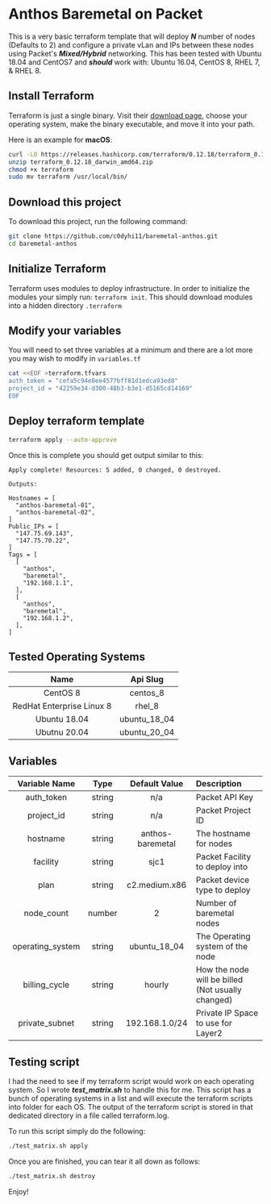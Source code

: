 # Anthos Baremetal on Packet
This is a very basic terraform template that will deploy ***N*** number of nodes (Defaults to 2) and configure a private vLan and IPs between these nodes using Packet's ***Mixed/Hybrid*** networking. This has been tested with Ubuntu 18.04 and CentOS7 and ***should*** work with: Ubuntu 16.04, CentOS 8, RHEL 7, & RHEL 8.
## Install Terraform 
Terraform is just a single binary.  Visit their [download page](https://www.terraform.io/downloads.html), choose your operating system, make the binary executable, and move it into your path. 
 
Here is an example for **macOS**: 
```bash 
curl -LO https://releases.hashicorp.com/terraform/0.12.18/terraform_0.12.18_darwin_amd64.zip 
unzip terraform_0.12.18_darwin_amd64.zip 
chmod +x terraform 
sudo mv terraform /usr/local/bin/ 
``` 
 
## Download this project
To download this project, run the following command:

```bash
git clone https://github.com/c0dyhi11/baremetal-anthos.git
cd baremetal-anthos
```

## Initialize Terraform 
Terraform uses modules to deploy infrastructure. In order to initialize the modules your simply run: `terraform init`. This should download modules into a hidden directory `.terraform` 
 
## Modify your variables 
You will need to set three variables at a minimum and there are a lot more you may wish to modify in `variables.tf`
```bash 
cat <<EOF >terraform.tfvars 
auth_token = "cefa5c94e8ee4577bff81d1edca93ed8" 
project_id = "42259e34-d300-48b3-b3e1-d5165cd14169" 
EOF 
``` 

## Deploy terraform template
```bash
terraform apply --auto-approve
```
Once this is complete you should get output similar to this:
```
Apply complete! Resources: 5 added, 0 changed, 0 destroyed.

Outputs:

Hostnames = [
  "anthos-baremetal-01",
  "anthos-baremetal-02",
]
Public_IPs = [
  "147.75.69.143",
  "147.75.70.22",
]
Tags = [
  [
    "anthos",
    "baremetal",
    "192.168.1.1",
  ],
  [
    "anthos",
    "baremetal",
    "192.168.1.2",
  ],
]
```

## Tested Operating Systems

| Name | Api Slug |
| :--: |:-------: |
| CentOS 8 | centos_8 |
| RedHat Enterprise Linux 8 | rhel_8 |
| Ubuntu 18.04 | ubuntu_18_04 |
| Ubutnu 20.04 | ubuntu_20_04 |

## Variables
| Variable Name | Type | Default Value | Description |
| :-----------: |:---: | :------------:|:------------|
| auth_token | string | n/a | Packet API Key |
| project_id | string | n/a | Packet Project ID |
| hostname | string | anthos-baremetal | The hostname for nodes |
| facility | string | sjc1 | Packet  Facility  to  deploy  into |
| plan | string | c2.medium.x86 | Packet  device  type  to  deploy |
| node_count | number | 2 | Number  of  baremetal  nodes |
| operating_system | string | ubuntu_18_04 | The  Operating  system  of  the  node |
| billing_cycle | string | hourly | How  the  node  will  be  billed (Not  usually  changed) |
| private_subnet | string | 192.168.1.0/24 | Private  IP  Space  to  use  for  Layer2 |

## Testing script
I had the need to see if my terraform script would work on each operating system. So I wrote ***test_matrix.sh*** to handle this for me. This script has a bunch of operating systems in a list and will execute the terraform scripts into folder for each OS. The output of the terraform script is stored in that dedicated directory in a file called terraform.log.

To run this script simply do the following:
```bash
./test_matrix.sh apply
```
Once you are finished, you can tear it all down as follows:
```bash
./test_matrix.sh destroy
```

Enjoy!

